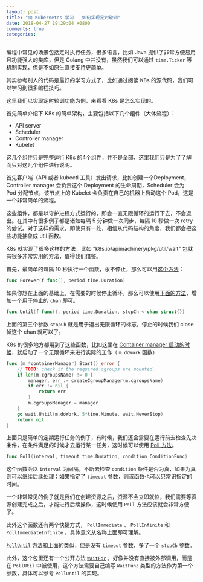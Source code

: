 ```yaml
---
layout: post
title: "向 Kubernetes 学习 - 如何实现定时轮训"
date: 2018-04-27 19:29:04 +0800
comments: true
categories: 
---
```


编程中常见的场景包括定时执行任务，很多语言，比如 Java 提供了非常方便易用且功能强大的类库，但是 Golang 中并没有，虽然我们可以通过 `time.Ticker` 等机制实现，但是不如原生直接支持更简单。

其实参考别人的代码是最好的学习方式了，比如通过阅读 K8s 的源代码，我们可以学习到很多编程技巧。

这里我们以实现定时轮训功能为例，来看看 K8s 是怎么实现的。

首先简单介绍下 K8s 的简单架构，主要包括以下几个组件（大体流程）：

* API server
* Scheduler
* Controller manager
* Kubelet

这几个组件只是完整运行 K8s 的4个组件，并不是全部，这里我们只是为了了解而只对这几个组件进行说明。

首先客户端（API 或者 kubectl 工具）发出请求，比如创建一个Deployment，Controller manager 会负责这个 Deployment 的生命周期，Scheduler 会为 Pod 分配节点，该节点上的 Kubelet 会负责在自己的机器上启动这个 Pod，这是一个非常简单的流程。

这些组件，都是以守护进程方式运行的，即会一直无限循环的运行下去，不会退出。在其中有很多例子都是诸如每隔 5 分钟做一次同步，每隔 10 秒做一次 retry 的尝试。对于这样的需求，即使只有一处，相信从代码结构的角度，我们都会把这些功能抽象成 util 函数。

K8s 就实现了很多这样的方法，比如 "k8s.io/apimachinery/pkg/util/wait" 包就有很多非常实用的方法，值得我们借鉴。

首先，最简单的每隔 10 秒执行一个函数，永不停止，那么可以用[这个方法](https://github.com/kubernetes/kubernetes/blob/release-1.10/staging/src/k8s.io/apimachinery/pkg/util/wait/wait.go#L78)：

```go
func Forever(f func(), period time.Duration)
```

如果你想在上面的基础上，在需要的时候停止循环，那么可以使用[下面的方法](https://github.com/kubernetes/kubernetes/blob/release-1.10/staging/src/k8s.io/apimachinery/pkg/util/wait/wait.go#L87)，增加一个用于停止的 `chan` 即可。

```go
func Until(f func(), period time.Duration, stopCh <-chan struct{})
```

上面的第三个参数 `stopCh` 就是用于退出无限循环的标志，停止的时候我们 close 掉这个 chan 就可以了。

K8s 的很多地方都用到了这些函数，比如这里在 [Container manager 启动的时候](https://github.com/kubernetes/kubernetes/blob/release-1.10/pkg/kubelet/dockershim/cm/container_manager_linux.go#L70-L81)，就启动了一个无限循环来进行实际的工作（ `m.doWork` 函数）


```go
func (m *containerManager) Start() error {
	// TODO: check if the required cgroups are mounted.
	if len(m.cgroupsName) != 0 {
		manager, err := createCgroupManager(m.cgroupsName)
		if err != nil {
			return err
		}
		m.cgroupsManager = manager
	}
	go wait.Until(m.doWork, 5*time.Minute, wait.NeverStop)
	return nil
}
```


上面只是简单的定期运行任务的例子，有时候，我们还会需要在运行前去检查先决条件，在条件满足的时候才去运行某一任务，这时候可以使用 [Poll 方法](https://github.com/kubernetes/kubernetes/blob/release-1.10/staging/src/k8s.io/apimachinery/pkg/util/wait/wait.go#L220)。

```go
func Poll(interval, timeout time.Duration, condition ConditionFunc)
```

这个函数会以 `interval` 为间隔，不断去检查 `condition` 条件是否为真，如果为真则可以继续后续处理；如果指定了 `timeout` 参数，则该函数也可以只常识指定的时间。

一个非常常见的例子就是我们在创建资源之后，资源不会立即就位，我们需要等资源创建完成之后，才能进行后续操作，这时候使用 `Poll` 方法应该就会非常方便了。

此外这个函数还有两个快捷方式， `PollImmediate` 、 `PollInfinite` 和 `PollImmediateInfinite` ，具体意义从名称上面即可理解。

[`PollUntil`](https://github.com/kubernetes/kubernetes/blob/release-1.10/staging/src/k8s.io/apimachinery/pkg/util/wait/wait.go#L289) 方法和上面的类似，但是没有 `timeout` 参数，多了一个 `stopCh` 参数。


此外，这个包里还有一个公开方法 [`WaitFor`](https://github.com/kubernetes/kubernetes/blob/release-1.10/staging/src/k8s.io/apimachinery/pkg/util/wait/wait.go#L307) ，好像并没有直接被外部调用，而是在 `PollUtil` 中被使用，这个方法需要自己编写 `WaitFunc` 类型的方法作为第一个参数，具体可以参考 `PollUntil` 的实现。 